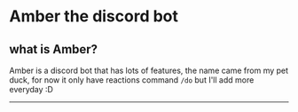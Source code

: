 # Amber the discord bot

## what is Amber?
Amber is a discord bot that has lots of features, the name came from my pet duck, for now it only have reactions command `/do` but I'll add more everyday :D

---
